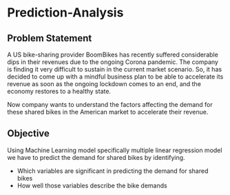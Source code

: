 # Prediction-Analysis

## Problem Statement

A US bike-sharing provider BoomBikes has recently suffered considerable dips in their revenues due to the ongoing Corona pandemic. The company is finding it very difficult to sustain in the current market scenario. So, it has decided to come up with a mindful business plan to be able to accelerate its revenue as soon as the ongoing lockdown comes to an end, and the economy restores to a healthy state. 

Now company wants to understand the factors affecting the demand for these shared bikes in the American market to accelerate their revenue.

## Objective

Using Machine Learning model specifically multiple linear regression model we have to predict the demand for shared bikes by identifying.
- Which variables are significant in predicting the demand for shared bikes
- How well those variables describe the bike demands
